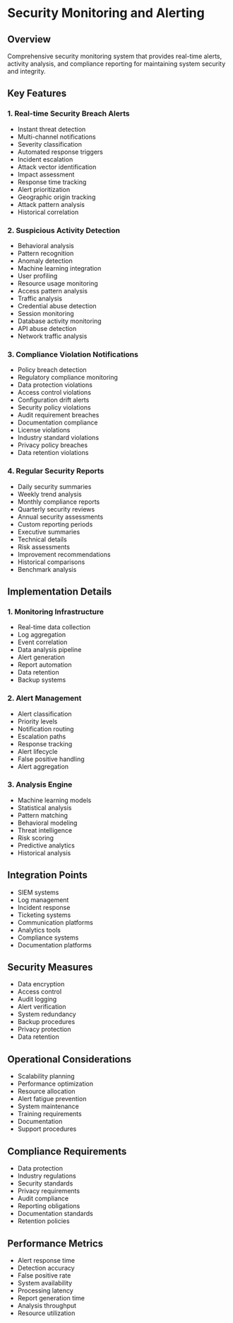 # Security Monitoring and Alerting

## Overview

Comprehensive security monitoring system that provides real-time alerts, activity analysis, and compliance reporting for maintaining system security and integrity.

## Key Features

### 1. Real-time Security Breach Alerts

- Instant threat detection
- Multi-channel notifications
- Severity classification
- Automated response triggers
- Incident escalation
- Attack vector identification
- Impact assessment
- Response time tracking
- Alert prioritization
- Geographic origin tracking
- Attack pattern analysis
- Historical correlation

### 2. Suspicious Activity Detection

- Behavioral analysis
- Pattern recognition
- Anomaly detection
- Machine learning integration
- User profiling
- Resource usage monitoring
- Access pattern analysis
- Traffic analysis
- Credential abuse detection
- Session monitoring
- Database activity monitoring
- API abuse detection
- Network traffic analysis

### 3. Compliance Violation Notifications

- Policy breach detection
- Regulatory compliance monitoring
- Data protection violations
- Access control violations
- Configuration drift alerts
- Security policy violations
- Audit requirement breaches
- Documentation compliance
- License violations
- Industry standard violations
- Privacy policy breaches
- Data retention violations

### 4. Regular Security Reports

- Daily security summaries
- Weekly trend analysis
- Monthly compliance reports
- Quarterly security reviews
- Annual security assessments
- Custom reporting periods
- Executive summaries
- Technical details
- Risk assessments
- Improvement recommendations
- Historical comparisons
- Benchmark analysis

## Implementation Details

### 1. Monitoring Infrastructure

- Real-time data collection
- Log aggregation
- Event correlation
- Data analysis pipeline
- Alert generation
- Report automation
- Data retention
- Backup systems

### 2. Alert Management

- Alert classification
- Priority levels
- Notification routing
- Escalation paths
- Response tracking
- Alert lifecycle
- False positive handling
- Alert aggregation

### 3. Analysis Engine

- Machine learning models
- Statistical analysis
- Pattern matching
- Behavioral modeling
- Threat intelligence
- Risk scoring
- Predictive analytics
- Historical analysis

## Integration Points

- SIEM systems
- Log management
- Incident response
- Ticketing systems
- Communication platforms
- Analytics tools
- Compliance systems
- Documentation platforms

## Security Measures

- Data encryption
- Access control
- Audit logging
- Alert verification
- System redundancy
- Backup procedures
- Privacy protection
- Data retention

## Operational Considerations

- Scalability planning
- Performance optimization
- Resource allocation
- Alert fatigue prevention
- System maintenance
- Training requirements
- Documentation
- Support procedures

## Compliance Requirements

- Data protection
- Industry regulations
- Security standards
- Privacy requirements
- Audit compliance
- Reporting obligations
- Documentation standards
- Retention policies

## Performance Metrics

- Alert response time
- Detection accuracy
- False positive rate
- System availability
- Processing latency
- Report generation time
- Analysis throughput
- Resource utilization
